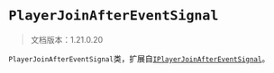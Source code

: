 # `PlayerJoinAfterEventSignal`

> 文档版本：1.21.0.20

`PlayerJoinAfterEventSignal`类，扩展自[`IPlayerJoinAfterEventSignal`](./iplayerjoinaftereventsignal.md)。
